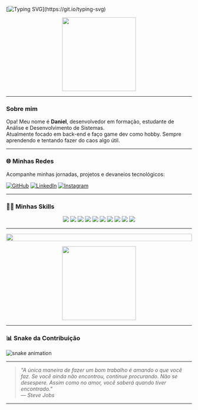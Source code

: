 [![Typing SVG](https://readme-typing-svg.herokuapp.com/?color=00FF00&size=35&center=true&vCenter=true&width=1000&lines=😎Olá,+Seja+bem-vindo!;😎Meu+nome+é+Daniel!;🧠E+esse+é+meu+Git+Hub!)](https://git.io/typing-svg)

<p align="center">
 <img src="https://media4.giphy.com/media/v1.Y2lkPTc5MGI3NjExenRjcDZ0d20zdTA0ZnFpbWZweXFnZXloNmoyeTN5bmRhbTdwMmlqaiZlcD12MV9pbnRlcm5hbF9naWZfYnlfaWQmY3Q9Zw/bGgsc5mWoryfgKBx1u/giphy.gif" width="200"/>
</p>


---

###  **Sobre mim**  
Opa! Meu nome é **Daniel**, desenvolvedor em formação, estudante de Análise e Desenvolvimento de Sistemas.  
Atualmente focado em back-end e faço game dev como hobby. Sempre aprendendo e tentando fazer do caos algo útil.  

---

### 🌐 **Minhas Redes**  
Acompanhe minhas jornadas, projetos e devaneios tecnológicos:

<a href="https://github.com/DanZilva">![GitHub](https://img.shields.io/badge/GitHub-181717?style=for-the-badge&logo=github&logoColor=white)</a>
<a href="https://www.linkedin.com/in/daniel-lucas-283248222/">![LinkedIn](https://img.shields.io/badge/LinkedIn-0077B5?style=for-the-badge&logo=linkedin&logoColor=white)</a>
<a href="https://www.instagram.com/daniel_luckz/">![Instagram](https://img.shields.io/badge/Instagram-E4405F?style=for-the-badge&logo=instagram&logoColor=white)</a>  

---

### 🧑‍💻 **Minhas Skills**  

<p align="center">
  <img src="https://img.shields.io/badge/Python-FFD43B?style=for-the-badge&logo=python&logoColor=darkgreen" />
  <img src="https://img.shields.io/badge/C%23-239120?style=for-the-badge&logo=csharp&logoColor=white" />
  <img src="https://img.shields.io/badge/.NET-512BD4?style=for-the-badge&logo=dotnet&logoColor=white" />
  <img src="https://img.shields.io/badge/SQL-025E8C?style=for-the-badge&logo=sqlite&logoColor=white" />
  <img src="https://img.shields.io/badge/Unity-100000?style=for-the-badge&logo=unity&logoColor=white" />
  <img src="https://img.shields.io/badge/VSCode-007ACC?style=for-the-badge&logo=visual-studio-code&logoColor=white" />
  <img src="https://img.shields.io/badge/HTML-E34F26?style=for-the-badge&logo=html5&logoColor=white" />
  <img src="https://img.shields.io/badge/CSS-1572B6?style=for-the-badge&logo=css3&logoColor=white" />
  <img src="https://img.shields.io/badge/AWS-FF9900?style=for-the-badge&logo=amazonaws&logoColor=white" />
  <img src="https://img.shields.io/badge/Git-F05032?style=for-the-badge&logo=git&logoColor=white" />
</p>

---

<!--📏LINE-->
<img src="https://i.imgur.com/dBaSKWF.gif" height="20" width="100%">

<!--🔳TERMINAL / 🌐WEBSITES: https://github.com/asciinema/asciinema & https://github.com/dstein64/gifcast -->
<p align="center">
<img src="https://raw.githubusercontent.com/trinib/trinib/main/images/terminal.gif" width="200" height="200">

---

### 📊 **Snake da Contribuição**  

<picture>
  <source media="(prefers-color-scheme: dark)" srcset="https://raw.githubusercontent.com/platane/snk/output/github-contribution-grid-snake-dark.svg" />
  <source media="(prefers-color-scheme: light)" srcset="https://raw.githubusercontent.com/platane/snk/output/github-contribution-grid-snake-light.svg" />
  <img alt="snake animation" src="https://raw.githubusercontent.com/platane/snk/output/github-contribution-grid-snake-light.svg" />
</picture>

---


> *"A única maneira de fazer um bom trabalho é amando o que você faz. Se você ainda não encontrou, continue procurando. Não se desespere. Assim como no amor, você saberá quando tiver encontrado."*  
> — *Steve Jobs*

---
